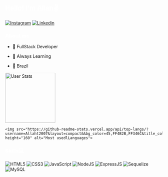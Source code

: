 <h2 style="color:#ffffff;">
    Hello! I'm Allan✌️ 
</h2>

[![Instagram](https://img.shields.io/badge/Instagram-E4405F?style=for-the-badge&logo=instagram&logoColor=white)](https://www.instagram.com/allanhoffmanntrombim/)
[![Linkedin](https://img.shields.io/badge/LinkedIn-0077B5?style=for-the-badge&logo=linkedin&logoColor=white)](https://www.linkedin.com/in/allan-hoffmann-trombim-14a863233/)


<h3 style="color:#ffffff;">
    About me
</h3>
<div>

 - 💼 FullStack Developer

 - 📕 Always Learning
 
 - 🏡 Brazil

</div>

<div align="left">
    <img src="https://github-readme-stats.vercel.app/api?username=Allaht2007&show_icons=true&locale=en&bg_color=45,FF4B2B,FF346C&title_color=000000&text_color=000000&border_color=000000&icon_color=000000" height="160" alt="User Stats">
   
    <img src="https://github-readme-stats.vercel.app/api/top-langs/?username=Allaht2007&layout=compact&&bg_color=45,FF4B2B,FF346C&title_color=000000&text_color=000000&border_color=000000&icon_color=000000" height="160" alt="Most usedlLanguages">
    
</div>

<h3 style="color:#ffffff;">  
        Skills💻
</h3>
<div style="display:inline-block">
    <img align="center" src="https://img.shields.io/badge/HTML5-E34F26?style=for-the-badge&logo=html5&logoColor=white" alt="HTML5">
    <img align="center" src="https://img.shields.io/badge/CSS3-1572B6?style=for-the-badge&logo=css3&logoColor=white" alt="CSS3">
    <img align="center" src="https://img.shields.io/badge/JavaScript-F7DF1E?style=for-the-badge&logo=javascript&logoColor=black" alt="JavaScript">
    <img align="center" src="https://img.shields.io/badge/Node.js-43853D?style=for-the-badge&logo=node.js&logoColor=white" alt="NodeJS">
    <img align="center" src="https://img.shields.io/badge/Express.js-404D59?style=for-the-badge" alt="ExpressJS">
    <img align="center" src="https://img.shields.io/badge/sequelize-323330?style=for-the-badge&logo=sequelize&logoColor=blue" alt="Sequelize">
    <img align="center" src="https://img.shields.io/badge/MySQL-005C84?style=for-the-badge&logo=mysql&logoColor=white" alt="MySQL">
</div>
